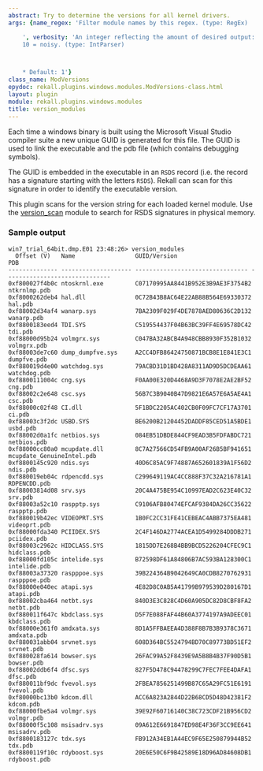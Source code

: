 ```yaml
---
abstract: Try to determine the versions for all kernel drivers.
args: {name_regex: 'Filter module names by this regex. (type: RegEx)

    ', verbosity: 'An integer reflecting the amount of desired output: 0 = quiet,
    10 = noisy. (type: IntParser)



    * Default: 1'}
class_name: ModVersions
epydoc: rekall.plugins.windows.modules.ModVersions-class.html
layout: plugin
module: rekall.plugins.windows.modules
title: version_modules
---
```



Each time a windows binary is built using the Microsoft Visual Studio compiler
suite a new unique GUID is generated for this file. The GUID is used to link the
executable and the pdb file (which contains debugging symbols).

The GUID is embedded in the executable in an `RSDS` record (i.e. the record has
a signature starting with the letters `RSDS`). Rekall can scan for this
signature in order to identify the executable version.

This plugin scans for the version string for each loaded kernel module. Use the
[version_scan](VersionScan.html) module to search for RSDS signatures in
physical memory.

### Sample output

```
win7_trial_64bit.dmp.E01 23:48:26> version_modules
  Offset (V)   Name                 GUID/Version                     PDB
-------------- -------------------- -------------------------------- ------------------------------
0xf800027f4b0c ntoskrnl.exe         C07170995AA8441B952E3B9AE3F3754B2 ntkrnlmp.pdb
0xf8000262deb4 hal.dll              0C72B43B8AC64E22AB88B564E69330372 hal.pdb
0xf88002d34af4 wanarp.sys           7BA2309F029F4DE7878AED80636C2D132 wanarp.pdb
0xf8800183eed4 TDI.SYS              C519554437F04B63BC39FF4E69578DC42 tdi.pdb
0xf88000d95b24 volmgrx.sys          C047BA32ABCB4A948CBB8930F352B1032 volmgrx.pdb
0xf88003de7c60 dump_dumpfve.sys     A2CC4DFB86424750871BCB8E1E841E3C1 dumpfve.pdb
0xf880019d4e00 watchdog.sys         79ACBD31D1BD428A8311AD9D5DCDEAA61 watchdog.pdb
0xf8800111004c cng.sys              F0AA00E320D4468A9D3F7078E2AE2BF52 cng.pdb
0xf88002c2e648 csc.sys              56B7C3B9040B47D9821E6A57E6A5AE4A1 csc.pdb
0xf88000c02f48 CI.dll               5F1BDC2205AC402CB0F09FC7CF17A3701 ci.pdb
0xf88003c3f2dc USBD.SYS             BE6200B21204452DADDF85CED51A5BDE1 usbd.pdb
0xf88002d0a1fc netbios.sys          084EB51DBDE844CF9EAD3B5FDFABDC721 netbios.pdb
0xf88000cc80a0 mcupdate.dll         8C7A27566CD54FB9A00AF26B5BF941651 mcupdate_GenuineIntel.pdb
0xf8800145c920 ndis.sys             40D6C85AC9F74887A652601839A1F56D2 ndis.pdb
0xf880019eb04c rdpencdd.sys         C299649119AC4CC888F37C32A216781A1 RDPENCDD.pdb
0xf88003814d08 srv.sys              20C4A475BE954C10997EAD2C623E40C32 srv.pdb
0xf88003a52c10 raspptp.sys          C9106AFB80474EFCAF9384DA26CC35622 raspptp.pdb
0xf880019b42ec VIDEOPRT.SYS         1B0FC2CC31FE41CEBEAC4ABB7375EA481 videoprt.pdb
0xf88000fda340 PCIIDEX.SYS          2C4F146DA2774ACEA1D5499284DDDB271 pciidex.pdb
0xf88003c2962c HIDCLASS.SYS         1815DD7E268B4BB9BCD5226204CFEC9C1 hidclass.pdb
0xf88000fd105c intelide.sys         B72598DF61A84806B7AC593BA128300C1 intelide.pdb
0xf88003a37320 raspppoe.sys         39B224364B9042649CA0CDB8270762931 raspppoe.pdb
0xf88000e040ec atapi.sys            4E82D8C0AB5A41799B979539D280167D1 atapi.pdb
0xf88002cba464 netbt.sys            840D3E3C828C4D60A905DC82D8CBF8FA2 netbt.pdb
0xf880011f647c kbdclass.sys         D5F7E088FAF44B60A3774197A9ADEEC01 kbdclass.pdb
0xf88000e361f0 amdxata.sys          8D1A5FFBAEEA4D388F8B7B3B9378C3671 amdxata.pdb
0xf880031abb04 srvnet.sys           608D364BC5524794BD70C89773BD51EF2 srvnet.pdb
0xf880028fa614 bowser.sys           26FAC99A52F8439E9A5B8B4B37F90D5B1 bowser.pdb
0xf88002ddb6f4 dfsc.sys             827F5D478C94478299C7FEC7FEE4DAFA1 dfsc.pdb
0xf880011bf9dc fvevol.sys           2FBEA7856251499B87C65A29FC51E6191 fvevol.pdb
0xf80000bc13b0 kdcom.dll            ACC6A823A2844D22B68CD5D48D42381F2 kdcom.pdb
0xf88000fbe5a4 volmgr.sys           39E92F60716140C38C723CDF21B956CD2 volmgr.pdb
0xf88000f5c108 msisadrv.sys         09A612E6691847ED98E4F36F3CC9EE641 msisadrv.pdb
0xf8800183127c tdx.sys              FB912A34EB1A44EC9F65E250879944B52 tdx.pdb
0xf8800119f10c rdyboost.sys         20E6E50C6F9B42589E18D96AD84608DB1 rdyboost.pdb
```